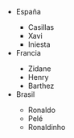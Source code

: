 <!DOCTYPE html>
<html lang="en">
<head>
    <meta charset="UTF-8">
    <meta name="viewport" content="width=device-width, initial-scale=1.0">
    <title>Practica 4 HTML</title>
</head>
<body>
    <ul type="disc">
        <li>España</li>
            <ul type="square">
                <li>Casillas</li>
                <li>Xavi</li>
                <li>Iniesta</li>
            </ul>
        <li>Francia</li>
            <ul type="disc">
                <li>Zidane</li>
                <li>Henry</li>
                <li>Barthez</li>
            </ul>
        <li>Brasil</li>
            <ul type="white-disc">
                <li>Ronaldo</li>
                <li>Pelé</li>
                <li>Ronaldinho</li>
            </ul>
    </ul>
</body>
</html>